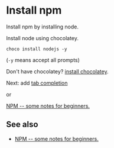 ﻿# Install npm

Install npm by installing node.

Install node using chocolatey.

    choco install nodejs -y

(`-y` means accept all prompts)

Don't have chocolatey?  [install chocolatey](../chocolatey/install_chocolatey.md).

Next: add [tab completion](tab_completion_with_powershell.md)

or

[NPM -- some notes for beginners.](getting_started.md)

## See also

 * [NPM -- some notes for beginners.](getting_started.md)